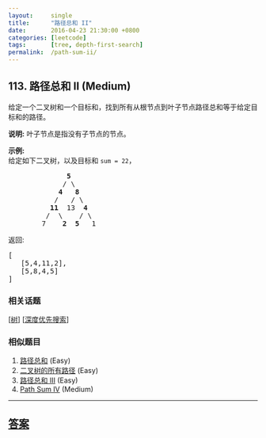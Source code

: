 ```yaml
---
layout:     single
title:      "路径总和 II"
date:       2016-04-23 21:30:00 +0800
categories: [leetcode]
tags:       [tree, depth-first-search]
permalink:  /path-sum-ii/
---
```


## 113. 路径总和 II (Medium)

<p>给定一个二叉树和一个目标和，找到所有从根节点到叶子节点路径总和等于给定目标和的路径。</p>

<p><strong>说明:</strong>&nbsp;叶子节点是指没有子节点的节点。</p>

<p><strong>示例:</strong><br>
给定如下二叉树，以及目标和&nbsp;<code>sum = 22</code>，</p>

<pre>              <strong>5</strong>
             / \
            <strong>4</strong>   <strong>8</strong>
           /   / \
          <strong>11</strong>  13  <strong>4</strong>
         /  \    / \
        7    <strong>2</strong>  <strong>5</strong>   1
</pre>

<p>返回:</p>

<pre>[
   [5,4,11,2],
   [5,8,4,5]
]
</pre>

### 相关话题
  [[树](https://github.com/openset/leetcode/tree/master/tag/tree/README.md)]
  [[深度优先搜索](https://github.com/openset/leetcode/tree/master/tag/depth-first-search/README.md)]

### 相似题目
  1. [路径总和](/path-sum) (Easy)
  1. [二叉树的所有路径](/binary-tree-paths) (Easy)
  1. [路径总和 III](/path-sum-iii) (Easy)
  1. [Path Sum IV](/path-sum-iv) (Medium)

---

## [答案](https://github.com/openset/leetcode/tree/master/problems/path-sum-ii)
